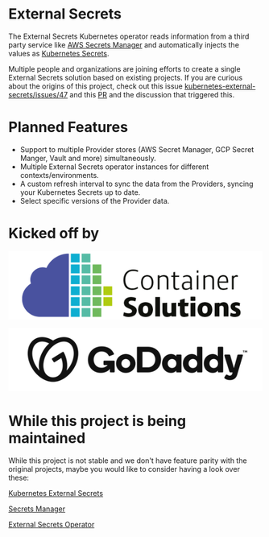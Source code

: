 # External Secrets

The External Secrets Kubernetes operator reads information from a third party service
like [AWS Secrets Manager](https://aws.amazon.com/secrets-manager/)  and automatically injects the values as [Kubernetes Secrets](https://kubernetes.io/docs/concepts/configuration/secret/).

Multiple people and organizations are joining efforts to create a single External Secrets solution based on existing projects. If you are curious about the origins of this project, check out this issue [kubernetes-external-secrets/issues/47](https://github.com/external-secrets/kubernetes-external-secrets/issues/47) and this [PR](https://github.com/external-secrets/kubernetes-external-secrets/pull/477) and the discussion that triggered this.


<a name="features"></a>

# Planned Features

- Support to multiple Provider stores (AWS Secret Manager, GCP Secret Manger, Vault and more) simultaneously.
- Multiple External Secrets operator instances for different contexts/environments.
- A custom refresh interval to sync the data from the Providers, syncing your Kubernetes Secrets up to date.
- Select specific versions of the Provider data.

<a name="partners"></a>

<!-- Not sure how to word this properly. -->

# Kicked off by

![](assets/CS_logo_1.png)

![](assets/Godaddylogo_2020.png)

<!-- Who else? Please add here. -->

<a name="original-projects"></a>

# While this project is being maintained

While this project is not stable and we don't have feature parity with the original projects, maybe you would like to consider having a look over these:

[Kubernetes External Secrets](https://github.com/external-secrets/kubernetes-external-secrets)

[Secrets Manager](https://github.com/itscontained/secret-manager)

[External Secrets Operator](https://github.com/ContainerSolutions/externalsecret-operator/)

<!-- Who else? Please add here. -->